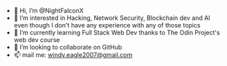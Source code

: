 - 👋 Hi, I’m @NightFalconX
- 👀 I’m interested in Hacking, Network Security, Blockchain dev and AI even though I don't have any experience with any of those topics
- 🌱 I’m currently learning Full Stack Web Dev thanks to The Odin Project's web dev course
- 💞️ I’m looking to collaborate on GitHub
- 📫 mail me: windy.eagle2007@gmail.com

<!---
NightFalconX/NightFalconX is a ✨ special ✨ repository because its `README.md` (this file) appears on your GitHub profile.
You can click the Preview link to take a look at your changes.
--->
